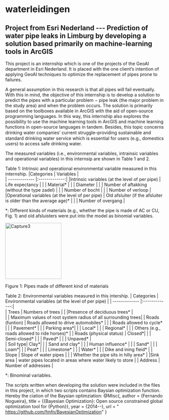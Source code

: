 # waterleidingen
Project from Esri Nederland --- Prediction of water pipe leaks in Limburg by developing a solution based primarily on machine-learning tools in ArcGIS 
---
This project is an internship which is one of the projects of the GeoAI department in Esri Nederland. It is placed with the one client’s intention of applying GeoAI techniques to optimize the replacement of pipes prone to failures.  

A general assumption in this research is that all pipes will fail eventually. With this in mind, the objective of this internship is to develop a solution to predict the pipes with a particular problem − pipe leak (the major problem in the study area) and when the problem occurs. The solution is primarily based on the toolboxes available in ArcGIS with the aid of open-source programming languages. In this way, this internship also explores the possibility to use the machine learning tools in ArcGIS and machine learning functions in open-source languages in tandem. Besides, this topic concerns drinking water companies’ current struggle  ̶  providing sustainable and standard drinking water service which is essential for users (e.g., domestics users) to access safe drinking water.

The measured variables (i.e., environmental variables, intrainsic variables and operational variables) in this internsip are shown in Table 1 and 2. 

Table 1: Intrinsic and operational environmental variable measured in this internship. 
|Categories    |  Variables         |  
| ------------- |:-------------:| 
|Intrinsic variables (at the level of per pipe)        | Life expectancy           | 
|      | Material*           | 
|      | Diameter           | 
|      | Number of aftakking (without the type zadel)          | 
|      | Number of bocht           | 
|      | Number of verloop           | 
|Operational variables (at the level of per pipe)      | Old afsluiter (if the afsluiter is older than the average age)*          | 
|      | Number of overgang          | 

*: Different kinds of materials (e.g., whether the pipe is made of AC or CU, Fig. 1) and old afsluisters were put into the model as binomial variables.

<img width="178" alt="Capture3" src="https://user-images.githubusercontent.com/87322555/125421313-51b6514f-86b9-41af-ac31-5e909dddf1b4.PNG">

Figure 1: Pipes made of different kind of materials

Table 2: Environmental variables measured in this intership.
| Categories        | Environmental variables (at the level of per pipe)          | 
| ------------- |:-------------:|  
| Trees      | Numbers of trees |
|      |Presence of deciduous trees*         |  
|  | Maximum values of root system radius of all surrounding trees| 
| Roads (funtion)     | Roads allowed to drive automobiles*         | 
|      |    Roads allowed to cycle*       | 
|      |  Pavement*         | 
|  | Parking area*| 
|      |     Local*     | 
|      |    Regional*        | 
|      |   Others (e.g., roads allowed to ride horses)*         | 
| Roads (physical status) | Closed*| 
|      |     Semi-closed*     | 
|      |    Paved*        | 
|      |   Unpaved*         |  
| Soil type| Clay*| 
|      |     Sand and clay*     | 
|      |    Human influence*        | 
|      |   Sand*         | 
|      | Loam*| 
|      |     Peat*     | 
|      |    Limestone*        | 
|      |   Water*         | 
|      |   Dike and ining fleid*         | 
| Slope     | Slope of water pipes  | 
|      |    Whether the pipe sits in hilly area*     | 
|Sink area     |    water pipes located in areas where water likely to store        | 
|  Address  |   Number of addresses         | 

*: Binominal variables.  

The scripts written when developing the solution were included in the files in this project, in which two scripts contains Baysian optimization function. Hereby the ciation of the Baysian optimziation:
@Misc{,
    author = {Fernando Nogueira},
    title = {{Bayesian Optimization}: Open source constrained global optimization tool for {Python}},
    year = {2014--},
    url = " https://github.com/fmfn/BayesianOptimization"
}

